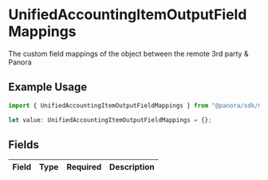 # UnifiedAccountingItemOutputFieldMappings

The custom field mappings of the object between the remote 3rd party & Panora

## Example Usage

```typescript
import { UnifiedAccountingItemOutputFieldMappings } from "@panora/sdk/models/components";

let value: UnifiedAccountingItemOutputFieldMappings = {};
```

## Fields

| Field       | Type        | Required    | Description |
| ----------- | ----------- | ----------- | ----------- |